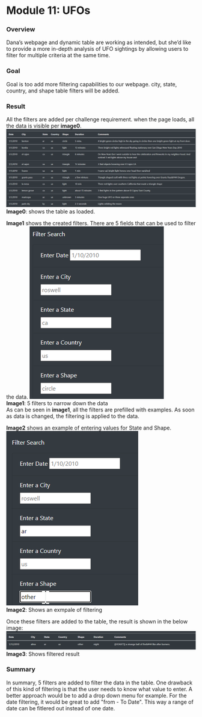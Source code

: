 # Module 11: UFOs

### Overview
Dana’s webpage and dynamic table are working as intended, but she’d like to provide a more in-depth analysis of UFO sightings by allowing users to filter for multiple criteria at the same time.

### Goal
Goal is too add more filtering capabilities to our webpage. city, state, country, and shape table filters will be added.

### Result
All the filters are added per challenge requirement. when the page loads, all the data is visible per **image0**.  
![img0,prfilled values](images/initial_table.png)   
**Image0**: shows the table as loaded.  

**Image1** shows the created filters. There are 5 fields that can be used to filter the data. 
![img1,prfilled values](images/table_filters.png)  
**Image1**: 5 filters to narrow down the data  
As can be seen in **image1**, all the filters are prefilled with examples. As soon as data is changed, the filtering is applied to the data.    

**Image2** shows an example of entering values for State and Shape.  
![img2,prfilled values](images/filtered_state_shape.png)   
**Image2**: Shows an exmpale of filtering

Once these filters are added to the table, the result is shown in the below image:
![img3,prfilled values](images/Filtered_result.png)
**Image3**: Shows filtered result   



### Summary
In summary, 5 filters are added to filter the data in the table. One drawback of this kind of filtering is that the user needs to know what value to enter. 
A better approach would be to add a drop down menu for example.
For the date filtering, it would be great to add "from - To Date". This way a range of date can be fitlered out instead of one date.